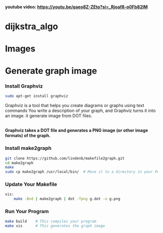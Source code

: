 #### youtube video: https://youtu.be/qaeo8Z-ZEto?si=_Rjoaf8-o0Fb82IM
# dijkstra_algo



# Images


# Generate graph image

### Install Graphviz

``` bash
sudo apt-get install graphviz
```

<p>Graphviz is a tool that helps you create diagrams or graphs using text commands
You write a description of your graph, and Graphviz turns it into an image.
it generate image from DOT files.</p>

<br>
<b>Graphviz takes a DOT file and generates a PNG image (or other image formats) of the graph.</b>


### Install make2graph

``` bash
git clone https://github.com/lindenb/makefile2graph.git
cd make2graph
make
sudo cp make2graph /usr/local/bin/  # Move it to a directory in your PATH
```

### Update Your Makefile

``` bash
vis:
	make -Bnd | make2graph | dot -Tpng g.dot -o g.png
```

### Run Your Program

``` bash
make build    # This compiles your program
make vis      # This generates the graph image
```





